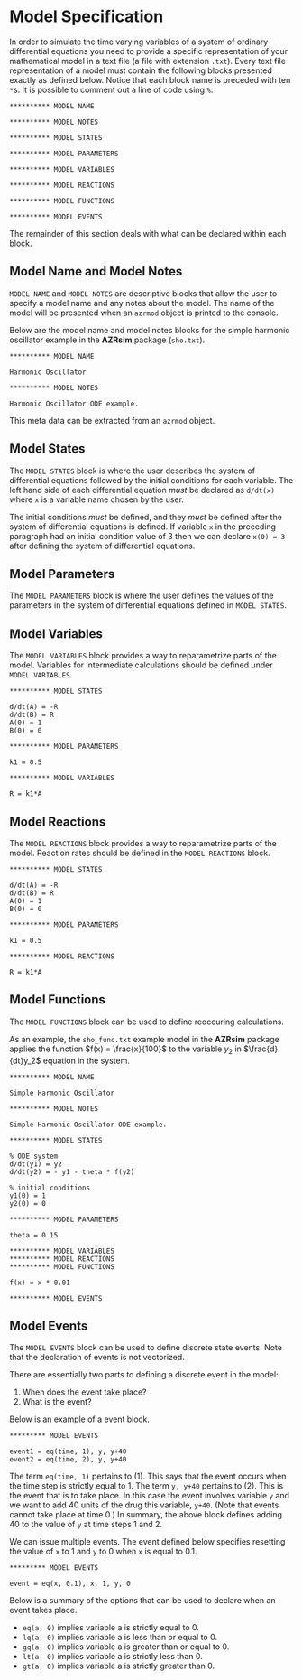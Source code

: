 
# Model Specification

In order to simulate the time varying variables of a system of ordinary differential equations you need to provide a specific representation of your mathematical model in a text file (a file with extension `.txt`). Every text file representation of a model must contain the following blocks presented exactly as defined below. Notice that each block name is preceded with ten `*`s. It is possible to comment out a line of code using `%`.

```
********** MODEL NAME

********** MODEL NOTES

********** MODEL STATES

********** MODEL PARAMETERS

********** MODEL VARIABLES

********** MODEL REACTIONS

********** MODEL FUNCTIONS

********** MODEL EVENTS
```

The remainder of this section deals with what can be declared within each block.

## Model Name and Model Notes

`MODEL NAME` and `MODEL NOTES` are descriptive blocks that allow the user to specify a model name and any notes about the model. The name of the model will be presented when an `azrmod` object is printed to the console.

Below are the model name and model notes blocks for the simple harmonic oscillator example in the **AZRsim** package (`sho.txt`).

```
********** MODEL NAME

Harmonic Oscillator

********** MODEL NOTES

Harmonic Oscillator ODE example.

```

This meta data can be extracted from an `azrmod` object.

## Model States

The `MODEL STATES` block is where the user describes the system of differential equations followed by the initial conditions for each variable. The left hand side of each differential equation *must* be declared as `d/dt(x)` where `x` is a variable name chosen by the user.

The initial conditions *must* be defined, and they *must* be defined after the system of differential equations is defined. If variable `x` in the preceding paragraph had an initial condition value of 3 then we can declare `x(0) = 3` after defining the system of differential equations.

## Model Parameters

The `MODEL PARAMETERS` block is where the user defines the values of the parameters in the system of differential equations defined in `MODEL STATES`.

## Model Variables

The `MODEL VARIABLES` block provides a way to reparametrize parts of the model. Variables for intermediate calculations should be defined under `MODEL VARIABLES`.

```
********** MODEL STATES

d/dt(A) = -R
d/dt(B) = R
A(0) = 1
B(0) = 0

********** MODEL PARAMETERS

k1 = 0.5

********** MODEL VARIABLES

R = k1*A

```

## Model Reactions

The `MODEL REACTIONS` block provides a way to reparametrize parts of the model. Reaction rates should be defined in the `MODEL REACTIONS` block.

```
********** MODEL STATES

d/dt(A) = -R
d/dt(B) = R
A(0) = 1
B(0) = 0

********** MODEL PARAMETERS

k1 = 0.5

********** MODEL REACTIONS

R = k1*A

```

## Model Functions

The `MODEL FUNCTIONS` block can be used to define reoccuring calculations.


As an example, the `sho_func.txt` example model in the **AZRsim** package applies the function $f(x) = \frac{x}{100}$ to the variable $y_2$ in $\frac{d}{dt}y_2$ equation in the system.
```
********** MODEL NAME

Simple Harmonic Oscillator

********** MODEL NOTES

Simple Harmonic Oscillator ODE example.

********** MODEL STATES

% ODE system
d/dt(y1) = y2
d/dt(y2) = - y1 - theta * f(y2)

% initial conditions
y1(0) = 1
y2(0) = 0

********** MODEL PARAMETERS

theta = 0.15

********** MODEL VARIABLES
********** MODEL REACTIONS
********** MODEL FUNCTIONS

f(x) = x * 0.01

********** MODEL EVENTS
```

## Model Events

The `MODEL EVENTS` block can be used to define discrete state events. Note that the declaration of events is not vectorized.

There are essentially two parts to defining a discrete event in the model:

1. When does the event take place?
2. What is the event?

Below is an example of a event block.

```
********* MODEL EVENTS

event1 = eq(time, 1), y, y+40
event2 = eq(time, 2), y, y+40

```

The term `eq(time, 1)` pertains to (1). This says that the event occurs when the time step is strictly equal to 1. The term `y, y+40` pertains to (2). This is the event that is to take place. In this case the event involves variable `y` and we want to add 40 units of the drug this variable, `y+40`. (Note that events cannot take place at time 0.) In summary, the above block defines adding 40 to the value of `y` at time steps 1 and 2.

We can issue multiple events. The event defined below specifies resetting the value of `x` to 1 and `y` to 0 when `x` is equal to 0.1.

```
********* MODEL EVENTS

event = eq(x, 0.1), x, 1, y, 0

```

Below is a summary of the options that can be used to declare when an event takes place.

* `eq(a, 0)` implies variable a is strictly equal to 0.
* `lq(a, 0)` implies variable a is less than or equal to 0.
* `gq(a, 0)` implies variable a is greater than or equal to 0.
* `lt(a, 0)` implies variable a is strictly less than 0.
* `gt(a, 0)` implies variable a is strictly greater than 0.
